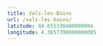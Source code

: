 ```yaml
---
title: Vals-les-Bains
url: /vals-les-bains/
latitude: 44.655330400000004
longitude: 4.3657390000000005
---
```

